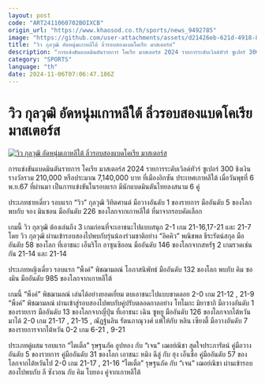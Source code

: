 ```yaml
---
layout: post
code: "ART2411060702BOIXCB"
origin_url: "https://www.khaosod.co.th/sports/news_9492785"
image: "https://github.com/user-attachments/assets/d21426eb-621d-4918-806c-cb5c1644356f"
title: "วิว กุลวุฒิ อัดหนุ่มเกาหลีใต้ ลิ่วรอบสองแบดโคเรีย มาสเตอร์ส"
description: "การแข่งขันแบดมินตันรายการ โคเรีย มาสเตอร์ส 2024 รายการระดับเวิลด์ทัวร์ ซูเปอร์ 300 ชิงเงินรางวัลรวม 210,000 หรือประมาณ 7,140,000 บาท ที่เมืองอิกซัน"
category: "SPORTS"
language: "th"
date: 2024-11-06T07:06:47.186Z
---
```


# วิว กุลวุฒิ อัดหนุ่มเกาหลีใต้ ลิ่วรอบสองแบดโคเรีย มาสเตอร์ส

[![วิว กุลวุฒิ อัดหนุ่มเกาหลีใต้ ลิ่วรอบสองแบดโคเรีย มาสเตอร์ส](https://www.khaosod.co.th/wpapp/uploads/2024/11/view.jpg "วิว กุลวุฒิ อัดหนุ่มเกาหลีใต้ ลิ่วรอบสองแบดโคเรีย มาสเตอร์ส")](https://www.khaosod.co.th/wpapp/uploads/2024/11/view.jpg)

การแข่งขันแบดมินตันรายการ โคเรีย มาสเตอร์ส 2024 รายการระดับเวิลด์ทัวร์ ซูเปอร์ 300 ชิงเงินรางวัลรวม 210,000 หรือประมาณ 7,140,000 บาท ที่เมืองอิกซัน ประเทศเกาหลีใต้ เมื่อวันพุธที่ 6 พ.ย.67 ที่ผ่านมา เป็นการแข่งขันในรอบแรก มีนักแบดมินตันไทยลงสนาม 6 คู่

ประเภทชายเดี่ยว รอบแรก “วิว” กุลวุฒิ วิทิตศานต์ มือวางอันดับ 1 ของรายการ มืออันดับ 5 ของโลก พบกับ จอง มินซอน มืออันดับ 226 ของโลกจากเกาหลีใต้ ที่มาจากรอบคัดเลือก

เกมนี้ วิว กุลวุฒิ ต้องเล่นถึง 3 เกมก่อนที่จะเอาชนะไปแบบสนุก 2-1 เกม 21-16,17-21 และ 21-7 โดย วิว กุลวุฒิ ผ่านเข้ารอบสองไปพบกับรุ่นน้องร่วมชาติอย่าง “อิคคิว” พณิชพล ธีระรัตน์สกุล มืออันดับ 58 ของโลก ที่เอาชนะ เอ็นริโก อาซุนซิออน มืออันดับ 146 ของโลกจากสหรัฐ 2 เกมรวดเช่นกัน 21-14 และ 21-14

ประเภทหญิงเดี่ยว รอบแรก “พิ้งค์” พิชฌามลณ์ โอภาสนิพัทธ์ มืออันดับ 132 ของโลก พบกับ คิม ซองมิน มืออันดับ 985 ของโลกจากเกาหลีใต้

เกมนี้ “พิ้งค์” พิชฌามลณ์ เล่นได้อย่างยอดเยี่ยม ตบเอาชนะไปแบบขาดลอย 2-0 เกม 21-12 , 21-9 “พิ้งค์” พิชฌามลณ์ ผ่านเข้าสู่รอบสองไปพบกับคู่ปรับตลอดกาลอย่าง โทโมกะ มิยาซากิ มือวางอันดับ 1 ของรายการ มืออันดับ 13 ของโลกจากญี่ปุ่น ที่เอาชนะ เฉิน ซูหยู มืออันดับ 126 ของโลกจากไต้หวัน มาได้ 2-0 เกม 21-17 , 21-15 , ณัฏฐ์นลิน รัตนภาณุวงศ์ แพ้ให้กับ หลิน เซียงตี้ มือวางอันดับ 7 ของรายการจากไต้หวัน 0-2 เกม 6-21 , 9-21

ประเภทคู่ผสม รอบแรก “ไตเติ้ล” รุษฐนภัค อูปทอง กับ “เจน” เฌอย์ณิชา สุดใจประภารัตน์ คู่มือวางอันดับ 5 ของรายการ คู่มืออันดับ 31 ของโลก เอาชนะ หมิง ฉีลู่ กับ ฮุง เอ็นซื่อ คู่มืออันดับ 57 ของโลกจากไต้หวันไป 2-0 เกม 21-17 , 21-16 “ไตเติ้ล” รุษฐนภัค กับ “เจน” เฌอย์ณิชา ผ่านเข้ารอบสองไปพบกับ ลี ซังวอน กับ คิม โบยอง คู่จากเกาหลีใต้